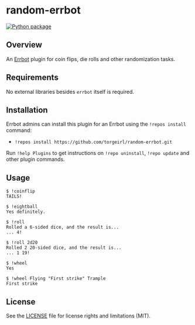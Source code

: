 random-errbot
=============

[![Python package](https://github.com/torgeirl/random-errbot/actions/workflows/python-tests.yml/badge.svg?branch=master)](https://github.com/torgeirl/random-errbot/actions/workflows/python-tests.yml)

## Overview
An [Errbot](https://github.com/errbotio/errbot) plugin for coin flips, die rolls and other randomization tasks.

## Requirements
No external libraries besides `errbot` itself is required.

## Installation
Errbot admins can install this plugin for an Errbot using the `!repos install` command:
  - `!repos install https://github.com/torgeirl/random-errbot.git`

Run `!help Plugins` to get instructions on `!repo uninstall`, `!repo update` and other plugin commands.

## Usage
```
$ !coinflip
TAILS!

$ !eightball
Yes definitely.

$ !roll
Rolled a 6-sided dice, and the result is...
... 4!

$ !roll 2d20
Rolled 2 20-sided dice, and the result is...
... 1 19!

$ !wheel
Yes

$ !wheel Flying "First strike" Trample
First strike
```

## License
See the [LICENSE](LICENSE.md) file for license rights and limitations (MIT).
